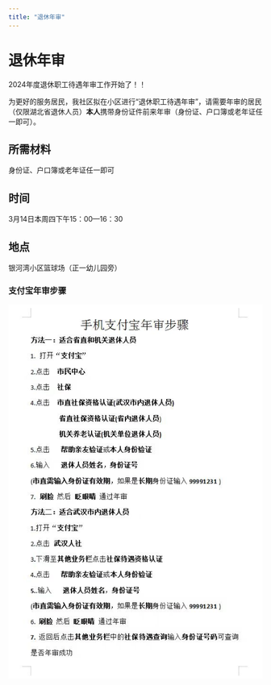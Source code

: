 ```yaml
---
title: "退休年审"
---
```


# 退休年审

2024年度退休职工待遇年审工作开始了！！

为更好的服务居民，我社区拟在小区进行“退休职工待遇年审”，请需要年审的居民（仅限湖北省退休人员）**本人**携带身份证件前来年审（身份证、户口簿或老年证任一即可）。

## 所需材料

身份证、户口簿或老年证任一即可

## 时间

3月14日本周四下午15：00—16：30

## 地点

银河湾小区篮球场（正一幼儿园旁）

### 支付宝年审步骤

![Alipay](images/alipay.jpg)

